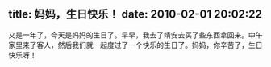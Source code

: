 title: 妈妈，生日快乐！
date: 2010-02-01 20:02:22
---

<p>
	又是一年了，今天是妈妈的生日了。早早，我去了靖安去买了些东西拿回来。中午家里来了客人，然后我们就一起度过了一个快乐的生日了。妈妈，你辛苦了，生日快乐呀！</p>